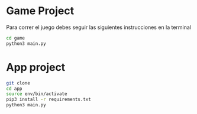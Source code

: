 # Game Project
Para correr el juego debes seguir las siguientes instrucciones en la terminal
```sh
cd game
python3 main.py
```
# App project

```sh
git clone
cd app
source env/bin/activate
pip3 install -r requirements.txt
python3 main.py
```